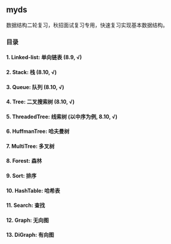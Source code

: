 ## myds

数据结构二轮复习，秋招面试复习专用，快速复习实现基本数据结构。

### 目录

#### 1. Linked-list: 单向链表 (8.9, √)
#### 2. Stack: 栈 (8.10, √)
#### 3. Queue: 队列 (8.10, √)
#### 4. Tree: 二叉搜索树 (8.10, √)
#### 5. ThreadedTree: 线索树 (以中序为例, 8.10, √)
#### 6. HuffmanTree: 哈夫曼树
#### 7. MultiTree: 多叉树
#### 8. Forest: 森林
#### 9. Sort: 排序
#### 10. HashTable: 哈希表
#### 11. Search: 查找
#### 12. Graph: 无向图
#### 13. DiGraph: 有向图


